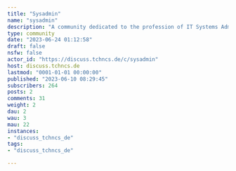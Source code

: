 ```yaml
---
title: "Sysadmin" 
name: "sysadmin"
description: "A community dedicated to the profession of IT Systems Administration"
type: community
date: "2023-06-24 01:12:58"
draft: false
nsfw: false
actor_id: "https://discuss.tchncs.de/c/sysadmin"
host: discuss.tchncs.de
lastmod: "0001-01-01 00:00:00"
published: "2023-06-10 08:29:45"
subscribers: 264
posts: 2
comments: 31
weight: 2
dau: 2
wau: 3
mau: 22
instances:
- "discuss_tchncs_de"
tags: 
- "discuss_tchncs_de"

---
```

